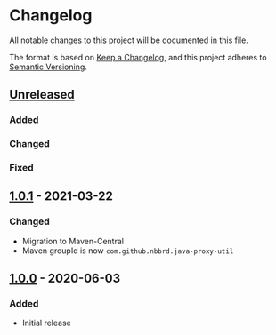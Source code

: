 # Changelog

All notable changes to this project will be documented in this file.

The format is based on [Keep a Changelog](https://keepachangelog.com/en/1.0.0/), and this project adheres
to [Semantic Versioning](https://semver.org/spec/v2.0.0.html).

## [Unreleased]

### Added

### Changed

### Fixed

## [1.0.1] - 2021-03-22

### Changed

- Migration to Maven-Central
- Maven groupId is now `com.github.nbbrd.java-proxy-util`

## [1.0.0] - 2020-06-03

### Added

- Initial release

[Unreleased]: https://github.com/nbbrd/java-net-proxy/compare/v1.0.1...HEAD
[1.0.1]: https://github.com/nbbrd/java-net-proxy/compare/v1.0.0...v1.0.1
[1.0.0]: https://github.com/nbbrd/java-net-proxy/releases/tag/v1.0.0
